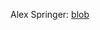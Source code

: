 Alex Springer: [blob](https://github.com/jalexspringer/anchore-py3/blob/a38005db5368129d7f7155f5fa51456b96156c82/anchore/cli/logs.py)
